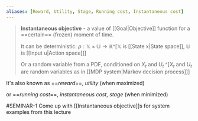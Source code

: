 ```yaml
---
aliases: [Reward, Utility, Stage, Running cost, Instantaneous cost]
---
```


> **Instantaneous objective** - a value of [[Goal|Objective]] function for a ==certain== (frozen) moment of time.
>
> It can be deterministic: $\rho: \mathbb{X} \times \mathbb{U} \rightarrow \mathbb{R}$^[$\mathbb{X}$ is [[State x|State space]], $\mathbb{U}$ is [[Input u|Action space]]]
>
> Or a random variable from a PDF, conditioned on $X_t$ and $U_t$ ^[$X_t$ and $U_t$ are random variables as in [[MDP system|Markov decision process]]]

It's also known as ==*reward*==, *utility* (when maximized)

or ==*running cost*==, *instantaneous cost*, *stage* (when minimized)

#SEMINAR-1 Come up with [[Instantaneous objective]]s for system examples from this lecture